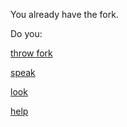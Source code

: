 You already have the fork.

Do you:

[throw fork](throw-fork.md)

[speak](speak.md)

[look](../marshmallow.md)

[help](help1.md)